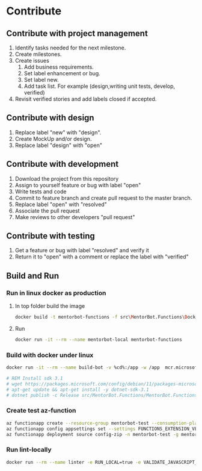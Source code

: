 # Contribute

## Contribute with project management

1. Identify tasks needed for the next milestone.
2. Create milestones.
3. Create issues
   1. Add business requirements.
   2. Set label enhancement or bug.
   3. Set label new.
   4. Add task list. For example (design,writing unit tests, develop, verified)
4. Revisit verified stories and add labels closed if accepted.

## Contribute with design

1. Replace label "new" with "design".
2. Create MockUp and/or design.
3. Replace label "design" with "open"

## Contribute with development

1. Download the project from this repository
2. Assign to yourself feature or bug with label "open"
3. Write tests and code
4. Commit to feature branch and create pull request to the master branch.
5. Replace label "open" with "resolved"
6. Associate the pull request
7. Make reviews to other developers "pull request"

## Contribute with testing

1. Get a feature or bug with label "resolved" and verify it
2. Return it to "open" with a comment or replace the label with "verified"

## Build and Run

### Run in linux docker as production

1. In top folder build the image

   ```bash
   docker build -t mentorbot-functions -f src\MentorBot.Functions\Dockerfile .
   ```

2. Run

   ```bash
   docker run -it --rm --name mentorbot-local mentorbot-functions
   ```

### Build with docker under linux

```bash
docker run -it --rm --name build-bot -v %cd%:/app -w /app  mcr.microsoft.com/dotnet/sdk:6.0

# REM Install sdk 3.1
# wget https://packages.microsoft.com/config/debian/11/packages-microsoft-prod.deb -O packages-microsoft-prod.deb && dpkg -i packages-microsoft-prod.deb && rm packages-microsoft-prod.deb
# apt-get update && apt-get install -y dotnet-sdk-3.1
# dotnet publish -c Release src/MentorBot.Functions/MentorBot.Functions.csproj -o dist/
```

### Create test az-function

```bash
az functionapp create --resource-group mentorbot-test --consumption-plan-location westeurope --runtime dotnet-isolated --functions-version 3 --name mentorbot-test --storage-account mentorbot-test --os-type Linux
az functionapp config appsettings set --settings FUNCTIONS_EXTENSION_VERSION=~4 -n mentorbot-test -g mentorbot-test
az functionapp deployment source config-zip -n mentorbot-test -g mentorbot-test --src app.zip
```

### Run lint-locally

```bash
docker run --rm --name linter -e RUN_LOCAL=true -e VALIDATE_JAVASCRIPT_STANDARD=false -e VALIDATE_JAVASCRIPT_ES=false -e VALIDATE_TYPESCRIPT_STANDARD=false -e VALIDATE_TYPESCRIPT_ES=false -e VALIDATE_DOCKERFILE_HADOLINT=false -e LOG_LEVEL=WARN -v %cd%:/tmp/lint github/super-linter:v4.8.1
```
